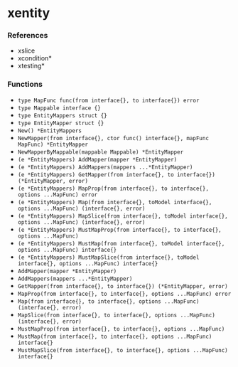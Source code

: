 # xentity

### References

+ xslice
+ xcondition*
+ xtesting*

### Functions

+ `type MapFunc func(from interface{}, to interface{}) error`
+ `type Mappable interface {}`
+ `type EntityMappers struct {}`
+ `type EntityMapper struct {}`
+ `New() *EntityMappers`
+ `NewMapper(from interface{}, ctor func() interface{}, mapFunc MapFunc) *EntityMapper`
+ `NewMapperByMappable(mappable Mappable) *EntityMapper`
+ `(e *EntityMappers) AddMapper(mapper *EntityMapper)`
+ `(e *EntityMappers) AddMappers(mappers ...*EntityMapper)`
+ `(e *EntityMappers) GetMapper(from interface{}, to interface{}) (*EntityMapper, error)`
+ `(e *EntityMappers) MapProp(from interface{}, to interface{}, options ...MapFunc) error`
+ `(e *EntityMappers) Map(from interface{}, toModel interface{}, options ...MapFunc) (interface{}, error)`
+ `(e *EntityMappers) MapSlice(from interface{}, toModel interface{}, options ...MapFunc) (interface{}, error)`
+ `(e *EntityMappers) MustMapProp(from interface{}, to interface{}, options ...MapFunc)`
+ `(e *EntityMappers) MustMap(from interface{}, toModel interface{}, options ...MapFunc) interface{}`
+ `(e *EntityMappers) MustMapSlice(from interface{}, toModel interface{}, options ...MapFunc) interface{}`
+ `AddMapper(mapper *EntityMapper)`
+ `AddMappers(mappers ...*EntityMapper)`
+ `GetMapper(from interface{}, to interface{}) (*EntityMapper, error)`
+ `MapProp(from interface{}, to interface{}, options ...MapFunc) error`
+ `Map(from interface{}, to interface{}, options ...MapFunc) (interface{}, error)`
+ `MapSlice(from interface{}, to interface{}, options ...MapFunc) (interface{}, error)`
+ `MustMapProp(from interface{}, to interface{}, options ...MapFunc)`
+ `MustMap(from interface{}, to interface{}, options ...MapFunc) interface{}`
+ `MustMapSlice(from interface{}, to interface{}, options ...MapFunc) interface{}`
